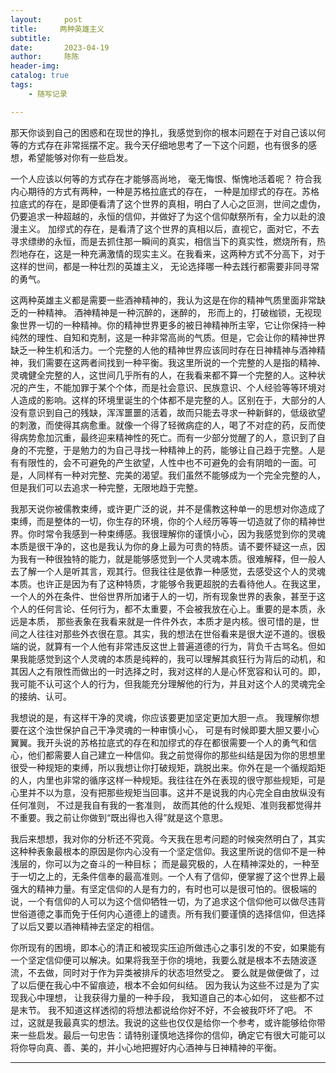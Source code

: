 ```yaml
---
layout:     post
title:     两种英雄主义
subtitle:   
date:       2023-04-19
author:     陈陈
header-img:
catalog: true
tags:
    - 随写记录

---
```


那天你谈到自己的困惑和在现世的挣扎，我感觉到你的根本问题在于对自己该以何等的方式存在非常摇摆不定。我今天仔细地思考了一下这个问题，也有很多的感想，希望能够对你有一些启发。

一个人应该以何等的方式存在才能够高尚地， 毫无悔恨、惭愧地活着呢？ 符合我内心期待的方式有两种，一种是苏格拉底式的存在， 一种是加缪式的存在。苏格拉底式的存在，是即便看清了这个世界的真相，明白了人心之叵测，世间之虚伪，仍要追求一种超越的，永恒的信仰，并做好了为这个信仰献祭所有，全力以赴的浪漫主义。 加缪式的存在，是看清了这个世界的真相以后，直视它，面对它，不去寻求缥缈的永恒，而是去抓住那一瞬间的真实，相信当下的真实性，燃烧所有，热烈地存在，这是一种充满激情的现实主义。在我看来，这两种方式不分高下，对于这样的世间，都是一种壮烈的英雄主义， 无论选择哪一种去践行都需要非同寻常的勇气。

这两种英雄主义都是需要一些酒神精神的，我认为这是在你的精神气质里面非常缺乏的一种精神。 酒神精神是一种沉醉的，迷醉的， 形而上的，打破枷锁，无视现象世界一切的一种精神。你的精神世界更多的被日神精神所主宰，它让你保持一种纯然的理性、自知和克制，这是一种非常高尚的气质。但是，它会让你的精神世界缺乏一种生机和活力。一个完整的人他的精神世界应该同时存在日神精神与酒神精神，我们需要在这两者间找到一种平衡。我这里所说的一个完整的人是指的精神、灵魂健全完整的人，这世间几乎所有的人，在我看来都不算一个完整的人。这种状况的产生，不能加罪于某个个体，而是社会意识、民族意识、个人经验等等环境对人造成的影响。这样的环境里诞生的个体都不是完整的人。区别在于，大部分的人没有意识到自己的残缺，浑浑噩噩的活着，故而只能去寻求一种新鲜的，低级欲望的刺激，而使得其病愈重。就像一个得了轻微病症的人，喝了不对症的药，反而使得病势愈加沉重，最终迎来精神性的死亡。而有一少部分觉醒了的人，意识到了自身的不完整，于是勉力的为自己寻找一种精神上的药，能够让自己趋于完整。人是有有限性的，会不可避免的产生欲望，人性中也不可避免的会有阴暗的一面。可是，人同样有一种对完整、完美的渴望。我们虽然不能够成为一个完全完整的人，但是我们可以去追求一种完整，无限地趋于完整。

我那天说你被儒教束缚，或许更广泛的说，并不是儒教这种单一的思想对你造成了束缚，而是整体的一切，你生存的环境，你的个人经历等等一切造就了你的精神世界。你时常令我感到一种束缚感。我很理解你的谨慎小心，因为我感觉到你的灵魂本质是很干净的，这也是我认为你的身上最为可贵的特质。请不要怀疑这一点，因为我有一种很独特的能力，就是能够感觉到一个人灵魂本质。很难解释，但一般人去了解一个人是听其言，观其行。但我往往是依靠一种感觉，去感受这个人的灵魂本质。也许正是因为有了这种特质，才能够令我更超脱的去看待他人。在我这里，一个人的外在条件、世俗世界所加诸于人的一切，所有现象世界的表象，甚至于这个人的任何言论、任何行为，都不太重要，不会被我放在心上。重要的是本质，永远是本质， 那些表象在我看来就是一件件外衣，本质才是内核。很可惜的是，世间之人往往对那些外衣很在意。其实，我的想法在世俗看来是很大逆不道的。很极端的说，就算有一个人他有非常违反这世上普遍道德的行为，背负千古骂名。但如果我能感觉到这个人灵魂的本质是纯粹的，我可以理解其疯狂行为背后的动机，和其因人之有限性而做出的一时选择之时，我对这样的人是心怀宽容和认可的。即，我可能不认可这个人的行为，但我能充分理解他的行为，并且对这个人的灵魂完全的接纳、认可。

我想说的是，有这样干净的灵魂，你应该要更加坚定更加大胆一点。 我理解你想要在这个浊世保护自己干净灵魂的一种审慎小心， 可是有时候即要大胆又要小心翼翼。我开头说的苏格拉底式的存在和加缪式的存在都很需要一个人的勇气和信心，他们都需要人自己建立一种信仰。我之前觉得你的那些纠结是因为你的思想里很受一种规矩的束缚，所以我想让你打破规矩，跳脱出来。你外在是一个循规蹈矩的人，内里也非常的循序这样一种规矩。我往往在外在表现的很守那些规矩，可是心里并不以为意，没有把那些规矩当回事。这并不是说我的内心完全自由放纵没有任何准则， 不过是我自有我的一套准则， 故而其他的什么规矩、准则我都觉得并不重要。我之前让你做到“既出得也入得”就是这个意思。

我后来想想，我对你的分析还不究竟。今天我在思考问题的时候突然明白了，其实这种种表象最根本的原因是你内心没有一个坚定信仰。我这里所说的信仰不是一种浅层的，你可以为之奋斗的一种目标； 而是最究极的，人在精神深处的，一种至于一切之上的，无条件信奉的最高准则。一个人有了信仰，便掌握了这个世界上最强大的精神力量。有坚定信仰的人是有力的，有时也可以是很可怕的。很极端的说，一个有信仰的人可以为这个信仰牺牲一切，为了追求这个信仰他可以做尽违背世俗道德之事而免于任何内心道德上的谴责。所有我们要谨慎的选择信仰，但选择了以后又要以酒神精神去坚定的相信。

你所现有的困境，即本心的清正和被现实压迫所做违心之事引发的不安，如果能有一个坚定信仰便可以解决。如果将我至于你的境地，我要么就是根本不去随波逐流，不去做，同时对于作为异类被排斥的状态坦然受之。 要么就是做便做了，过了以后便在我心中不留痕迹，根本不会如何纠结。 因为我认为这些不过是为了实现我心中理想， 让我获得力量的一种手段， 我知道自己的本心如何， 这些都不过是末节。
我不知道这样透彻的将想法都说给你好不好，不会被我吓坏了吧。 不过，这就是我最真实的想法。我说的这些也仅仅是给你一个参考，或许能够给你带来一些启发。最后一句忠告：请特别谨慎地选择你的信仰，确定它有很大可能可以将你导向真、善、美的，并小心地把握好内心酒神与日神精神的平衡。


------
